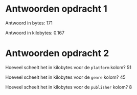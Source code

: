# Antwoorden opdracht 1

Antwoord in bytes: 171

Antwoord in kilobytes: 0.167

# Antwoorden opdracht 2

Hoeveel scheelt het in kilobytes voor de `platform` kolom? 
51

Hoeveel scheelt het in kilobytes voor de `genre` kolom?
45

Hoeveel scheelt het in kilobytes voor de `publisher` kolom?
8
